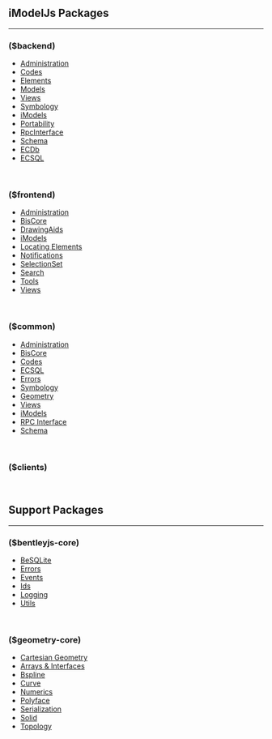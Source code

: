 ## iModelJs Packages
---

### ($backend)

- [Administration]($backend:AppAdministration)
- [Codes]($backend:Codes)
- [Elements]($backend:Elements)
- [Models]($backend:Models)
- [Views]($backend:Views)
- [Symbology]($backend:FontsAndSymbology)
- [iModels]($backend:iModels)
- [Portability]($backend:Portability)
- [RpcInterface]($backend:RpcInterface)
- [Schema]($backend:Schema)
- [ECDb]($backend:ECDb)
- [ECSQL]($backend:ECSQL)

&nbsp;
### ($frontend)

- [Administration]($frontend:AppAdministration)
- [BisCore]($frontend:BisCore)
- [DrawingAids]($frontend:DrawingAids)
- [iModels]($frontend:iModels)
- [Locating Elements]($frontend:LocationAndSnapping)
- [Notifications]($frontend:Notifications)
- [SelectionSet]($frontend:SelectionSet)
- [Search]($frontend:Search)
- [Tools]($frontend:Tools)
- [Views]($frontend:Views)

&nbsp;
### ($common)

- [Administration]($common:AppAdministration)
- [BisCore]($common:BisCore)
- [Codes]($common:Codes)
- [ECSQL]($common:ECSQL)
- [Errors]($common:Errors)
- [Symbology]($common:FontsAndSymbology)
- [Geometry]($common:Geometry)
- [Views]($common:Views)
- [iModels]($common:IModels)
- [RPC Interface]($common:RpcInterface)
- [Schema]($common:Schema)

&nbsp;
### ($clients)

&nbsp;
## Support Packages
---
### ($bentleyjs-core)

- [BeSQLite]($bentleyjs-core:BeSQLite)
- [Errors]($bentleyjs-core:Errors)
- [Events]($bentleyjs-core:Events)
- [Ids]($bentleyjs-core:Ids)
- [Logging]($bentleyjs-core:Logging)
- [Utils]($bentleyjs-core:Utils)

&nbsp;
### ($geometry-core)

- [Cartesian Geometry]($geometry-core:CartesianGeometry)
- [Arrays & Interfaces]($geometry-core:ArraysAndInterfaces)
- [Bspline]($geometry-core:Bspline)
- [Curve]($geometry-core:Curve)
- [Numerics]($geometry-core:Numerics)
- [Polyface]($geometry-core:Polyface)
- [Serialization]($geometry-core:Serialization)
- [Solid]($geometry-core:Solid)
- [Topology]($geometry-core:Topology)
